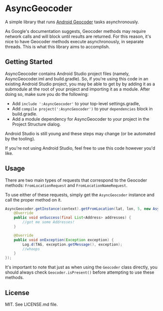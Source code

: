 AsyncGeocoder
=============

A simple library that runs [Android Geocoder](http://developer.android.com/reference/android/location/Geocoder.html "Geocoder") tasks asynchronously.

As Google's documentation suggests, Geocoder methods may require network calls and will block until results are returned. For this reason, it's nice to have Geocoder methods execute asynchronously, in separate threads. This is what this library aims to accomplish. 

Getting Started
---------------
AsyncGeocoder contains Android Studio project files (namely, AsyncGeocoder.iml and build.gradle). So, if you're using this code in an existing Android Studio project, you may be able to get by by adding it as a submodule at the root of your project and importing it as a module. After doing so, make sure you do the following:

* Add ``include ':AsyncGeocoder'`` to your top-level settings.gradle, 
* Add ``compile project(':AsyncGeocoder')`` to your ``dependencies`` block in build.gradle.
* Add a module dependency for AsyncGeocoder to your project in the Project Structure dialog.

Android Studio is still young and these steps may change (or be automated by the tooling).

If you're not using Android Studio, feel free to use this code however you'd like.

Usage
-----
There are two main types of requests that correspond to the Geocoder methods: ``FromLocationRequest`` and ``FromLocationNameRequest``.

To use either of these requests, simply get the ``AsyncGeocoder`` instance and call the proper method on it.

```java
AsyncGeocoder.getInstance(context).getFromLocation(lat, lon, 5, new AsyncGeocoderResponseHandler() {
    @Override
    public void onSuccess(final List<Address> addresses) {
        //got me some Addresses!
    }

    @Override
    public void onException(Exception exception) {
        Log.d(TAG, exception.getMessage(), exception);
        //whoops
    }
});
```
It's important to note that just as when using the ``Geocoder`` class directly, you should always check ``Geocoder.isPresent()`` before attempting to use these methods.

License
-------
MIT. See LICENSE.md file.

